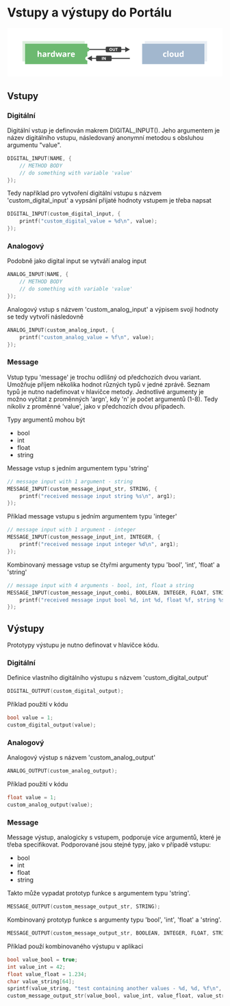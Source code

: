 # Vstupy a výstupy do Portálu

![](../../../.gitbook/assets/hw-in-outs-_-porty-na-lince.png)

## Vstupy

### Digitální

Digitální vstup je definován makrem DIGITAL\_INPUT\(\). Jeho argumentem je název digitálního vstupu, následovaný anonymní metodou s obsluhou argumentu "value".

```cpp
DIGITAL_INPUT(NAME, {
    // METHOD BODY
    // do something with variable 'value'
});
```

Tedy například pro vytvoření digitální vstupu s názvem 'custom\_digital\_input' a vypsání přijaté hodnoty vstupem je třeba napsat

```cpp
DIGITAL_INPUT(custom_digital_input, {
    printf("custom_digital_value = %d\n", value);
});
```

### Analogový

Podobně jako digital input se vytváří analog input

```cpp
ANALOG_INPUT(NAME, {
    // METHOD BODY
    // do something with variable 'value'
});
```

Analogový vstup s názvem 'custom\_analog\_input' a výpisem svojí hodnoty se tedy vytvoří následovně

```cpp
ANALOG_INPUT(custom_analog_input, {
    printf("custom_analog_value = %f\n", value);
});
```

### Message

Vstup typu 'message' je trochu odlišný od předchozích dvou variant. Umožňuje příjem několika hodnot různých typů v jedné zprávě. Seznam typů je nutno nadefinovat v hlavičce metody. Jednotlivé argumenty je možno vyčítat z proměnných 'argn', kdy 'n' je počet argumentů \(1-8\). Tedy nikoliv z proměnné 'value', jako v předchozích dvou případech.

Typy argumentů mohou být

* bool
* int
* float
* string

Message vstup s jedním argumentem typu 'string'

```cpp
// message input with 1 argument - string
MESSAGE_INPUT(custom_message_input_str, STRING, {
    printf("received message input string %s\n", arg1);
});
```

Příklad message vstupu s jedním argumentem typu 'integer'

```cpp
// message input with 1 argument - integer
MESSAGE_INPUT(custom_message_input_int, INTEGER, {
    printf("received message input integer %d\n", arg1);
});
```

Kombinovaný message vstup se čtyřmi argumenty typu 'bool', 'int', 'float' a 'string'

```cpp
// message input with 4 arguments - bool, int, float a string
MESSAGE_INPUT(custom_message_input_combi, BOOLEAN, INTEGER, FLOAT, STRING {
    printf("received message input bool %d, int %d, float %f, string %s\n", arg1, arg2, arg3, arg4);
});
```

## Výstupy

Prototypy výstupu je nutno definovat v hlavičce kódu.

### Digitální

Definice vlastního digitálního výstupu s názvem 'custom\_digital\_output'

```cpp
DIGITAL_OUTPUT(custom_digital_output);
```

Příklad použití v kódu

```cpp
bool value = 1;
custom_digital_output(value);
```

### Analogový

Analogový výstup s názvem 'custom\_analog\_output'

```cpp
ANALOG_OUTPUT(custom_analog_output);
```

Příklad použití v kódu

```cpp
float value = 1;
custom_analog_output(value);
```

### Message

Message výstup, analogicky s vstupem, podporuje více argumentů, které je třeba specifikovat. Podporované jsou stejné typy, jako v případě vstupu:

* bool
* int
* float
* string

Takto může vypadat prototyp funkce s argumentem typu 'string'.

```cpp
MESSAGE_OUTPUT(custom_message_output_str, STRING);
```

Kombinovaný prototyp funkce s argumenty typu 'bool', 'int', 'float' a 'string'.

```cpp
MESSAGE_OUTPUT(custom_message_output_str, BOOLEAN, INTEGER, FLOAT, STRING);
```

Příklad použí kombinovaného výstupu v aplikaci

```cpp
bool value_bool = true;
int value_int = 42;
float value_float = 1.234;
char value_string[64];
sprintf(value_string, "test containing another values - %d, %d, %f\n", value_bool, value_int, value_float);
custom_message_output_str(value_bool, value_int, value_float, value_string);
```

